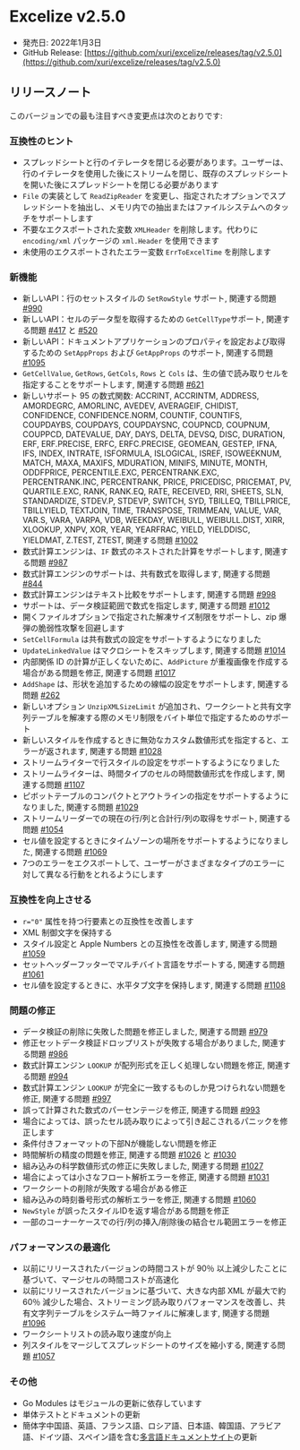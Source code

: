 # Excelize v2.5.0

* 発売日: 2022年1月3日
* GitHub Release: [https://github.com/xuri/excelize/releases/tag/v2.5.0](https://github.com/xuri/excelize/releases/tag/v2.5.0)

## リリースノート

このバージョンでの最も注目すべき変更点は次のとおりです:

### 互換性のヒント

* スプレッドシートと行のイテレータを閉じる必要があります。ユーザーは、行のイテレータを使用した後にストリームを閉じ、既存のスプレッドシートを開いた後にスプレッドシートを閉じる必要があります
* `File` の実装として `ReadZipReader` を変更し、指定されたオプションでスプレッドシートを抽出し、メモリ内での抽出またはファイルシステムへのタッチをサポートします
* 不要なエクスポートされた変数 `XMLHeader` を削除します。代わりに `encoding/xml` パッケージの `xml.Header` を使用できます
* 未使用のエクスポートされたエラー変数 `ErrToExcelTime` を削除します

### 新機能

* 新しいAPI：行のセットスタイルの `SetRowStyle` サポート, 関連する問題 [#990](https://github.com/xuri/excelize/issues/990)
* 新しいAPI：セルのデータ型を取得するための `GetCellType`サポート, 関連する問題 [#417](https://github.com/xuri/excelize/issues/417) と [#520](https://github.com/xuri/excelize/issues/520)
* 新しいAPI：ドキュメントアプリケーションのプロパティを設定および取得するための `SetAppProps` および `GetAppProps` のサポート, 関連する問題 [#1095](https://github.com/xuri/excelize/issues/1095)
* `GetCellValue`, `GetRows`, `GetCols`, `Rows` と `Cols` は、生の値で読み取りセルを指定することをサポートします, 関連する問題 [#621](https://github.com/xuri/excelize/issues/621)
* 新しいサポート 95 の数式関数: ACCRINT, ACCRINTM, ADDRESS, AMORDEGRC, AMORLINC, AVEDEV, AVERAGEIF, CHIDIST, CONFIDENCE, CONFIDENCE.NORM, COUNTIF, COUNTIFS, COUPDAYBS, COUPDAYS, COUPDAYSNC, COUPNCD, COUPNUM, COUPPCD, DATEVALUE, DAY, DAYS, DELTA, DEVSQ, DISC, DURATION, ERF, ERF.PRECISE, ERFC, ERFC.PRECISE, GEOMEAN, GESTEP, IFNA, IFS, INDEX, INTRATE, ISFORMULA, ISLOGICAL, ISREF, ISOWEEKNUM, MATCH, MAXA, MAXIFS, MDURATION, MINIFS, MINUTE, MONTH, ODDFPRICE, PERCENTILE.EXC, PERCENTRANK.EXC, PERCENTRANK.INC, PERCENTRANK, PRICE, PRICEDISC, PRICEMAT, PV, QUARTILE.EXC, RANK, RANK.EQ, RATE, RECEIVED, RRI, SHEETS, SLN, STANDARDIZE, STDEV.P, STDEVP, SWITCH, SYD, TBILLEQ, TBILLPRICE, TBILLYIELD, TEXTJOIN, TIME, TRANSPOSE, TRIMMEAN, VALUE, VAR, VAR.S, VARA, VARPA, VDB, WEEKDAY, WEIBULL, WEIBULL.DIST, XIRR, XLOOKUP, XNPV, XOR, YEAR, YEARFRAC, YIELD, YIELDDISC, YIELDMAT, Z.TEST, ZTEST, 関連する問題 [#1002](https://github.com/xuri/excelize/issues/1002)
* 数式計算エンジンは、`IF` 数式のネストされた計算をサポートします, 関連する問題 [#987](https://github.com/xuri/excelize/issues/987)
* 数式計算エンジンのサポートは、共有数式を取得します, 関連する問題 [#844](https://github.com/xuri/excelize/issues/844)
* 数式計算エンジンはテキスト比較をサポートします, 関連する問題 [#998](https://github.com/xuri/excelize/issues/998)
* サポートは、データ検証範囲で数式を指定します, 関連する問題 [#1012](https://github.com/xuri/excelize/issues/1012)
* 開くファイルオプションで指定された解凍サイズ制限をサポートし、zip 爆弾の脆弱性攻撃を回避します
* `SetCellFormula` は共有数式の設定をサポートするようになりました
* `UpdateLinkedValue` はマクロシートをスキップします, 関連する問題 [#1014](https://github.com/xuri/excelize/issues/1014)
* 内部関係 ID の計算が正しくないために、`AddPicture` が重複画像を作成する場合がある問題を修正, 関連する問題 [#1017](https://github.com/xuri/excelize/issues/1017)
* `AddShape` は、形状を追加するための線幅の設定をサポートします, 関連する問題 [#262](https://github.com/xuri/excelize/issues/262)
* 新しいオプション `UnzipXMLSizeLimit` が追加され、ワークシートと共有文字列テーブルを解凍する際のメモリ制限をバイト単位で指定するためのサポート
* 新しいスタイルを作成するときに無効なカスタム数値形式を指定すると、エラーが返されます, 関連する問題 [#1028](https://github.com/xuri/excelize/issues/1028)
* ストリームライターで行スタイルの設定をサポートするようになりました
* ストリームライターは、時間タイプのセルの時間数値形式を作成します, 関連する問題 [#1107](https://github.com/xuri/excelize/issues/1107)
* ピボットテーブルのコンパクトとアウトラインの指定をサポートするようになりました, 関連する問題 [#1029](https://github.com/xuri/excelize/issues/1029)
* ストリームリーダーでの現在の行/列と合計行/列の取得をサポート, 関連する問題 [#1054](https://github.com/xuri/excelize/issues/1054)
* セル値を設定するときにタイムゾーンの場所をサポートするようになりました, 関連する問題 [#1069](https://github.com/xuri/excelize/issues/1069)
* 7つのエラーをエクスポートして、ユーザーがさまざまなタイプのエラーに対して異なる行動をとれるようにします

### 互換性を向上させる

* `r="0"` 属性を持つ行要素との互換性を改善します
* XML 制御文字を保持する
* スタイル設定と Apple Numbers との互換性を改善します, 関連する問題 [#1059](https://github.com/xuri/excelize/issues/1059)
* セットヘッダーフッターでマルチバイト言語をサポートする, 関連する問題 [#1061](https://github.com/xuri/excelize/issues/1061)
* セル値を設定するときに、水平タブ文字を保持します, 関連する問題 [#1108](https://github.com/xuri/excelize/issues/1108)

### 問題の修正

* データ検証の削除に失敗した問題を修正しました, 関連する問題 [#979](https://github.com/xuri/excelize/issues/979)
* 修正セットデータ検証ドロップリストが失敗する場合がありました, 関連する問題 [#986](https://github.com/xuri/excelize/issues/986)
* 数式計算エンジン `LOOKUP` が配列形式を正しく処理しない問題を修正, 関連する問題 [#994](https://github.com/xuri/excelize/issues/994)
* 数式計算エンジン `LOOKUP` が完全に一致するものしか見つけられない問題を修正, 関連する問題 [#997](https://github.com/xuri/excelize/issues/997)
* 誤って計算された数式のパーセンテージを修正, 関連する問題 [#993](https://github.com/xuri/excelize/issues/993)
* 場合によっては、誤ったセル読み取りによって引き起こされるパニックを修正します
* 条件付きフォーマットの下部Nが機能しない問題を修正
* 時間解析の精度の問題を修正, 関連する問題 [#1026](https://github.com/xuri/excelize/issues/1026) と [#1030](https://github.com/xuri/excelize/issues/1030)
* 組み込みの科学数値形式の修正に失敗しました, 関連する問題 [#1027](https://github.com/xuri/excelize/issues/1027)
* 場合によっては小さなフロート解析エラーを修正, 関連する問題 [#1031](https://github.com/xuri/excelize/issues/1031)
* ワークシートの削除が失敗する場合がある修正
* 組み込みの時刻番号形式の解析エラーを修正, 関連する問題 [#1060](https://github.com/xuri/excelize/issues/1060)
* `NewStyle` が誤ったスタイルIDを返す場合がある問題を修正
* 一部のコーナーケースでの行/列の挿入/削除後の結合セル範囲エラーを修正

### パフォーマンスの最適化

* 以前にリリースされたバージョンの時間コストが 90％ 以上減少したことに基づいて、マージセルの時間コストが高速化
* 以前にリリースされたバージョンに基づいて、大きな内部 XML が最大で約 60％ 減少した場合、ストリーミング読み取りパフォーマンスを改善し、共有文字列テーブルをシステム一時ファイルに解凍します, 関連する問題 [#1096](https://github.com/xuri/excelize/issues/1096)
* ワークシートリストの読み取り速度が向上
* 列スタイルをマージしてスプレッドシートのサイズを縮小する, 関連する問題 [#1057](https://github.com/xuri/excelize/issues/1057)

### その他

* Go Modules はモジュールの更新に依存しています
* 単体テストとドキュメントの更新
* 簡体字中国語、英語、フランス語、ロシア語、日本語、韓国語、アラビア語、ドイツ語、スペイン語を含む[多言語ドキュメントサイト](https://xuri.me/excelize)の更新
